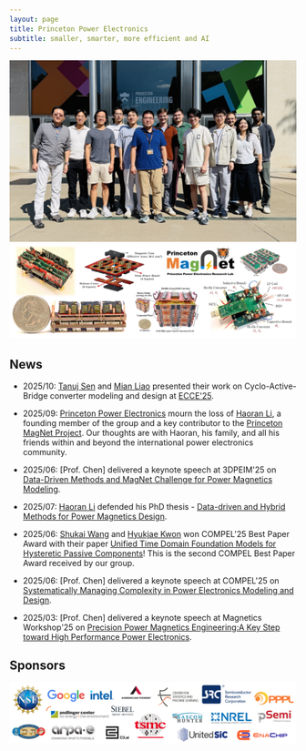```yaml
---
layout: page
title: Princeton Power Electronics
subtitle: smaller, smarter, more efficient and AI
---
```


<img src="/assets/img/group/group2025.jpg" width="800px">
<img src="/assets/img/gallery/gallery.jpg" width="800px">

## News
- 2025/10: [Tanuj Sen](https://scholar.google.com/citations?hl=en&user=ayF8QoYAAAAJ) and [Mian Liao](https://scholar.google.com/citations?user=k6W4g7AAAAAJ&hl=en) presented their work on Cyclo-Active-Bridge converter modeling and design at [ECCE'25](https://www.ieee-ecce.org/2025/). 

- 2025/09: [Princeton Power Electronics](https://minjiechen.github.io) mourn the loss of [Haoran Li](https://scholar.google.com/citations?user=hVH03bUAAAAJ&hl=en), a founding member of the group and a key contributor to the [Princeton MagNet Project](https://github.com/PrincetonUniversity/Magnet). Our thoughts are with Haoran, his family, and all his friends within and beyond the international power electronics community.

- 2025/06: [Prof. Chen] delivered a keynote speech at 3DPEIM'25 on [Data-Driven Methods and MagNet Challenge for Power Magnetics Modeling](/assets/data/3dpeim25-keynote.pdf).

- 2025/07: [Haoran Li](https://scholar.google.com/citations?user=hVH03bUAAAAJ&hl=en) defended his PhD thesis - [Data-driven and Hybrid Methods for Power Magnetics Design](/assets/data/haoranli-thesis.pdf).

- 2025/06: [Shukai Wang](https://scholar.google.com/citations?user=bITUZKkAAAAJ&hl=en) and [Hyukjae Kwon](https://scholar.google.com/citations?user=uTettKIAAAAJ&hl=en) won COMPEL'25 Best Paper Award with their paper [Unified Time Domain Foundation Models for Hysteretic Passive Components](https://ieeexplore.ieee.org/abstract/document/11121278)! This is the second COMPEL Best Paper Award received by our group.

- 2025/06: [Prof. Chen] delivered a keynote speech at COMPEL'25 on [Systematically Managing Complexity in Power Electronics Modeling and Design](/assets/data/compel25-keynote.pdf).

- 2025/03: [Prof. Chen] delivered a keynote speech at Magnetics Workshop'25 on [Precision Power Magnetics Engineering:A Key Step toward High Performance Power Electronics](/assets/data/magnet-keynote.pdf).

## Sponsors
<img src="/assets/img/sponsors/sponsors.jpg" width="800px">
